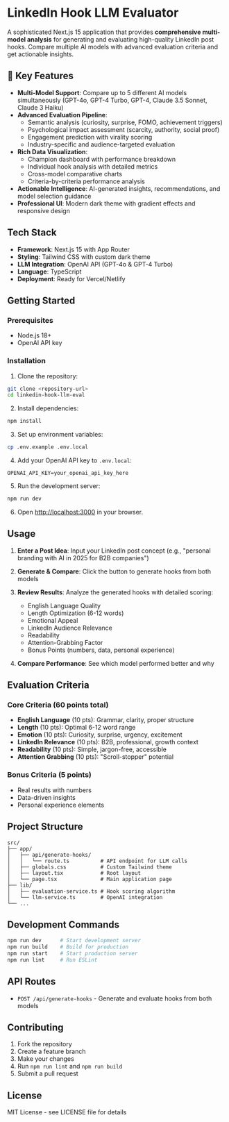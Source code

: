 # LinkedIn Hook LLM Evaluator

A sophisticated Next.js 15 application that provides **comprehensive multi-model analysis** for generating and evaluating high-quality LinkedIn post hooks. Compare multiple AI models with advanced evaluation criteria and get actionable insights.

## 🚀 Key Features

- **Multi-Model Support**: Compare up to 5 different AI models simultaneously (GPT-4o, GPT-4 Turbo, GPT-4, Claude 3.5 Sonnet, Claude 3 Haiku)
- **Advanced Evaluation Pipeline**: 
  - Semantic analysis (curiosity, surprise, FOMO, achievement triggers)
  - Psychological impact assessment (scarcity, authority, social proof)
  - Engagement prediction with virality scoring
  - Industry-specific and audience-targeted evaluation
- **Rich Data Visualization**: 
  - Champion dashboard with performance breakdown
  - Individual hook analysis with detailed metrics
  - Cross-model comparative charts
  - Criteria-by-criteria performance analysis
- **Actionable Intelligence**: AI-generated insights, recommendations, and model selection guidance
- **Professional UI**: Modern dark theme with gradient effects and responsive design

## Tech Stack

- **Framework**: Next.js 15 with App Router
- **Styling**: Tailwind CSS with custom dark theme
- **LLM Integration**: OpenAI API (GPT-4o & GPT-4 Turbo)
- **Language**: TypeScript
- **Deployment**: Ready for Vercel/Netlify

## Getting Started

### Prerequisites

- Node.js 18+ 
- OpenAI API key

### Installation

1. Clone the repository:
```bash
git clone <repository-url>
cd linkedin-hook-llm-eval
```

2. Install dependencies:
```bash
npm install
```

3. Set up environment variables:
```bash
cp .env.example .env.local
```

4. Add your OpenAI API key to `.env.local`:
```env
OPENAI_API_KEY=your_openai_api_key_here
```

5. Run the development server:
```bash
npm run dev
```

6. Open [http://localhost:3000](http://localhost:3000) in your browser.

## Usage

1. **Enter a Post Idea**: Input your LinkedIn post concept (e.g., "personal branding with AI in 2025 for B2B companies")

2. **Generate & Compare**: Click the button to generate hooks from both models

3. **Review Results**: Analyze the generated hooks with detailed scoring:
   - English Language Quality
   - Length Optimization (6-12 words)
   - Emotional Appeal
   - LinkedIn Audience Relevance
   - Readability
   - Attention-Grabbing Factor
   - Bonus Points (numbers, data, personal experience)

4. **Compare Performance**: See which model performed better and why

## Evaluation Criteria

### Core Criteria (60 points total)
- **English Language** (10 pts): Grammar, clarity, proper structure
- **Length** (10 pts): Optimal 6-12 word range
- **Emotion** (10 pts): Curiosity, surprise, urgency, excitement
- **LinkedIn Relevance** (10 pts): B2B, professional, growth context
- **Readability** (10 pts): Simple, jargon-free, accessible
- **Attention Grabbing** (10 pts): "Scroll-stopper" potential

### Bonus Criteria (5 points)
- Real results with numbers
- Data-driven insights  
- Personal experience elements

## Project Structure

```
src/
├── app/
│   ├── api/generate-hooks/
│   │   └── route.ts          # API endpoint for LLM calls
│   ├── globals.css           # Custom Tailwind theme
│   ├── layout.tsx            # Root layout
│   └── page.tsx              # Main application page
├── lib/
│   ├── evaluation-service.ts # Hook scoring algorithm
│   └── llm-service.ts        # OpenAI integration
└── ...
```

## Development Commands

```bash
npm run dev      # Start development server
npm run build    # Build for production  
npm run start    # Start production server
npm run lint     # Run ESLint
```

## API Routes

- `POST /api/generate-hooks` - Generate and evaluate hooks from both models

## Contributing

1. Fork the repository
2. Create a feature branch
3. Make your changes
4. Run `npm run lint` and `npm run build` 
5. Submit a pull request

## License

MIT License - see LICENSE file for details
